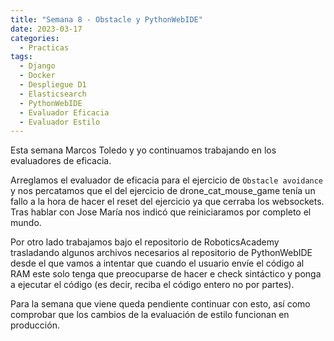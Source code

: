 ```yaml
---
title: "Semana 8 - Obstacle y PythonWebIDE"
date: 2023-03-17
categories:
  - Practicas
tags:
  - Django
  - Docker
  - Despliegue D1
  - Elasticsearch
  - PythonWebIDE
  - Evaluador Eficacia
  - Evaluador Estilo
---
```


Esta semana Marcos Toledo y yo continuamos trabajando en los evaluadores de eficacia. 

Arreglamos el evaluador de eficacia para el ejercicio de `Obstacle avoidance` y nos percatamos que el del ejercicio de drone_cat_mouse_game tenía un fallo a la hora de hacer el reset del ejercicio ya que cerraba los websockets. Tras hablar con Jose María nos indicó que reiniciaramos por completo el mundo.

Por otro lado trabajamos bajo el repositorio de RoboticsAcademy trasladando algunos archivos necesarios al repositorio de PythonWebIDE desde el que vamos a intentar que cuando el usuario envíe el código al RAM este solo tenga que preocuparse de hacer e check sintáctico y ponga a ejecutar el código (es decir, reciba el código entero no por partes).

Para la semana que viene queda pendiente continuar con esto, así como comprobar que los cambios de la evaluación de estilo funcionan en producción.